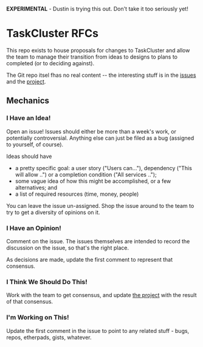 **EXPERIMENTAL** - Dustin is trying this out.  Don't take it too seriously yet!

# TaskCluster RFCs

This repo exists to house proposals for changes to TaskCluster and allow the team to manage their transition from ideas to designs to plans to completed (or to deciding against).

The Git repo itsel fhas no real content -- the interesting stuff is in the [issues](https://github.com/djmitche/taskcluster-rfcs/issues) and the [project](https://github.com/djmitche/taskcluster-rfcs/projects/1).

## Mechanics

### I Have an Idea!

Open an issue! Issues should either be more than a week's work, or potentially controversial.  Anything else can just be filed as a bug (assigned to yourself, of course).

Ideas should have
 * a pretty specific goal: a user story ("Users can..."), dependency ("This will allow ..") or a completion condition ("All services ..");
 * some vague idea of how this might be accomplished, or a few alternatives; and
 * a list of required resources (time, money, people)

You can leave the issue un-assigned.  Shop the issue around to the team to try to get a diversity of opinions on it.

### I Have an Opinion!

Comment on the issue.  The issues themselves are intended to record the discussion on the issue, so that's the right place.

As decisions are made, update the first comment to represent that consensus.

### I Think We Should Do This!

Work with the team to get consensus, and update [the project](https://github.com/djmitche/taskcluster-rfcs/projects/1) with the result of that consensus.

### I'm Working on This!

Update the first comment in the issue to point to any related stuff - bugs, repos, etherpads, gists, whatever.
